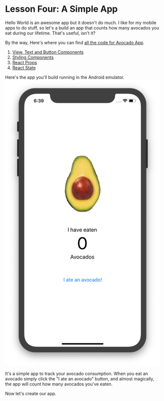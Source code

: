 # Lesson Four: A Simple App

Hello World is an awesome app but it doesn't do much.  I like for my mobile apps to do stuff, so let's a build an app that counts how many avocados you eat during our lifetime.  That's useful, isn't it?

By the way, Here's where you can find [all the code for Avocado App](../code-samples/avocado).

   1. [View, Text and Button Components](01_Setting-Up-Our-Project.md)
   2. [Styling Components](03_Styling-Components.md)
   3. [React Props](03_Making-It-Prety-With-Styles.md)
   4. [React State](04_Making-Things-Do-Things-Props-And-State.md)

 
Here's the app you'll build running in the Android emulator.  
![Alt](./assets/00/app-home.png "Avocado App")

It's a simple app to track your avocado consumption. When you eat an avocado simply click the "I ate an avocado" button, and almost magically, the app will count how many avocados you've eaten. 

Now let's create our app.

